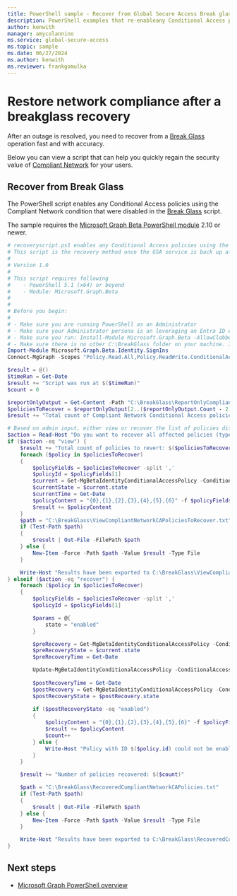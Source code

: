 ```yaml
---
title: PowerShell sample - Recover from Global Secure Access Break glass scenario
description: PowerShell examples that re-enableany Conditional Access policies that were disabled in a break glass scenario. 
author: kenwith
manager: amycolannino
ms.service: global-secure-access
ms.topic: sample
ms.date: 06/27/2024
ms.author: kenwith
ms.reviewer: frankgomulka
---
```


# Restore network compliance after a breakglass recovery

After an outage is resolved, you need to recover from a [Break Glass](./powershell-compliant-network-breakglass.md#step-2-switch-listed-policies-into-report-only-mode) operation fast and with accuracy.

Below you can view a script that can help you quickly regain the security value of [Compliant Network](../how-to-compliant-network.md) for your users.

## Recover from Break Glass

The PowerShell script enables any Conditional Access policies using the Compliant Network condition that were disabled in the [Break Glass](./powershell-compliant-network-breakglass.md#step-2-switch-listed-policies-into-report-only-mode) script. 

The sample requires the [Microsoft Graph Beta PowerShell module](/powershell/microsoftgraph/installation) 2.10 or newer.

```powershell
# recoveryscript.ps1 enables any Conditional Access policies using the Compliant Network condition that were disabled in a breakglass scenario. 
# This script is the recovery method once the GSA service is back up after running .\breakglass.ps1
#
# Version 1.0
#
# This script requires following 
#    - PowerShell 5.1 (x64) or beyond
#    - Module: Microsoft.Graph.Beta
#
#
# Before you begin:
#    
# - Make sure you are running PowerShell as an Administrator
# - Make sure your Administrator persona is an leveraging an Entra ID emergency access admin account, not subject to Microsoft Entra Internet Access Compliant Network policy, as described in https://learn.microsoft.com/en-us/entra/identity/role-based-access-control/security-emergency-access.
# - Make sure you run: Install-Module Microsoft.Graph.Beta -AllowClobber -Force
# - Make sure there is no other C:\BreakGlass folder on your machine. If you have some files stored, please move those before running the script 
Import-Module Microsoft.Graph.Beta.Identity.SignIns
Connect-MgGraph -Scopes "Policy.Read.All,Policy.ReadWrite.ConditionalAccess"

$result = @()
$timeRun = Get-Date
$result += "Script was run at $($timeRun)"
$count = 0

$reportOnlyOutput = Get-Content -Path "C:\BreakGlass\ReportOnlyCompliantNetworkCAPolicies.txt"
$policiesToRecover = $reportOnlyOutput[2..($reportOnlyOutput.Count - 2)]
$result += "Total count of Compliant Network Conditional Access policies to recover: $($policiesToRecover.Count)"

# Based on admin input, either view or recover the list of policies disabled in the breakglass scenario.
$action = Read-Host "Do you want to recover all affected policies (type 'recover') or just view them (type 'view')?"
if ($action -eq "view") {
    $result += "Total count of policies to revert: $($policiesToRecover.Count)"
    foreach ($policy in $policiesToRecover) 
    {
        $policyFields = $policiesToRecover -split ','
        $policyId = $policyFields[1]
        $current = Get-MgBetaIdentityConditionalAccessPolicy -ConditionalAccessPolicyId $policyId
        $currentState = $current.state
        $currentTime = Get-Date
        $policyContent = "{0},{1},{2},{3},{4},{5},{6}" -f $policyFields[0], $policyId, $policyFields[2], $policyFields[3], "State Before Recovery: $($policyFields[4])", "State During Recovery: $($currentState) at $($currentTime)", "State After Recovery: enabled)"
        $result += $policyContent
    }
    $path = "C:\BreakGlass\ViewCompliantNetworkCAPoliciesToRecover.txt"
    if (Test-Path $path)
    {
        $result | Out-File -FilePath $path
    } else {
        New-Item -Force -Path $path -Value $result -Type File
    }

    Write-Host "Results have been exported to C:\BreakGlass\ViewCompliantNetworkCAPoliciesToRecover.txt"
} elseif ($action -eq "recover") {
    foreach ($policy in $policiesToRecover) 
    {
        $policyFields = $policiesToRecover -split ','
        $policyId = $policyFields[1]

        $params = @{
            state = "enabled"
        }

        $preRecovery = Get-MgBetaIdentityConditionalAccessPolicy -ConditionalAccessPolicyId $policyId
        $preRecoveryState = $current.state
        $preRecoveryTime = Get-Date

        Update-MgBetaIdentityConditionalAccessPolicy -ConditionalAccessPolicyId $policyId -BodyParameter $params
        
        $postRecoveryTime = Get-Date
        $postRecovery = Get-MgBetaIdentityConditionalAccessPolicy -ConditionalAccessPolicyId $policyId
        $postRecoveryState = $postRecovery.state
        
        if ($postRecoveryState -eq "enabled") 
        {
            $policyContent = "{0},{1},{2},{3},{4},{5},{6}" -f $policyFields[0], $policyId, $policyFields[2], $policyFields[3], "State Before BreakGlass: $($policyFields[4])", "State During Breakglass: $($preRecoveryState) at $($preRecoveryTime)", "State After Recovery: $($postRecoveryState) at $($postRecoveryTime)"
            $result += $policyContent
            $count++
        } else {
            Write-Host "Policy with ID $($policy.id) could not be enabled"
        }
    }

    $result += "Number of policies recovered: $($count)"

    $path = "C:\BreakGlass\RecoveredCompliantNetworkCAPolicies.txt"
    if (Test-Path $path)
    {
        $result | Out-File -FilePath $path
    } else {
        New-Item -Force -Path $path -Value $result -Type File
    }

    Write-Host "Results have been exported to C:\BreakGlass\RecoveredCompliantNetworkCAPolicies.txt"
}
```

## Next steps

- [Microsoft Graph PowerShell overview](/powershell/microsoftgraph/overview)
